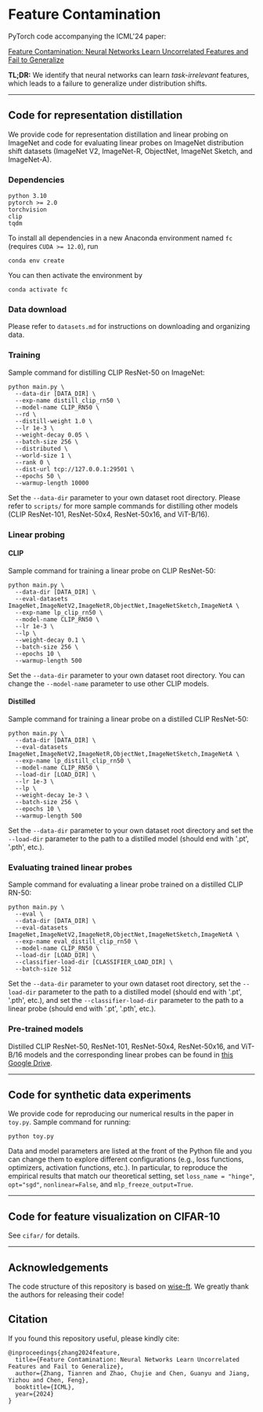 # Feature Contamination

PyTorch code accompanying the ICML'24 paper:

 [Feature Contamination: Neural Networks Learn Uncorrelated Features and Fail to Generalize](https://arxiv.org/pdf/2406.03345)

**TL;DR:** We identify that neural networks can learn _task-irrelevant_ features, which leads to a failure to generalize under distribution shifts.

---

## Code for representation distillation

We provide code for representation distillation and linear probing on ImageNet and code for evaluating linear probes on ImageNet distribution shift datasets (ImageNet V2, ImageNet-R, ObjectNet, ImageNet Sketch, and ImageNet-A).


### Dependencies

```
python 3.10
pytorch >= 2.0
torchvision
clip
tqdm
```

To install all dependencies in a new Anaconda environment named `fc` (requires `CUDA >= 12.0`), run

```
conda env create
```

You can then activate the environment by

```
conda activate fc
```

### Data download

Please refer to `datasets.md` for instructions on downloading and organizing data.


### Training

Sample command for distilling CLIP ResNet-50 on ImageNet:

```
python main.py \
  --data-dir [DATA_DIR] \
  --exp-name distill_clip_rn50 \
  --model-name CLIP_RN50 \
  --rd \
  --distill-weight 1.0 \
  --lr 1e-3 \
  --weight-decay 0.05 \
  --batch-size 256 \
  --distributed \
  --world-size 1 \
  --rank 0 \
  --dist-url tcp://127.0.0.1:29501 \
  --epochs 50 \
  --warmup-length 10000
```

Set the `--data-dir` parameter to your own dataset root directory. Please refer to `scripts/` for more sample commands for distilling other models (CLIP ResNet-101, ResNet-50x4, ResNet-50x16, and ViT-B/16).


### Linear probing

#### CLIP

Sample command for training a linear probe on CLIP ResNet-50:
```
python main.py \
  --data-dir [DATA_DIR] \
  --eval-datasets ImageNet,ImageNetV2,ImageNetR,ObjectNet,ImageNetSketch,ImageNetA \
  --exp-name lp_clip_rn50 \
  --model-name CLIP_RN50 \
  --lr 1e-3 \
  --lp \
  --weight-decay 0.1 \
  --batch-size 256 \
  --epochs 10 \
  --warmup-length 500
```

Set the `--data-dir` parameter to your own dataset root directory. You can change the `--model-name` parameter to use other CLIP models.

#### Distilled

Sample command for training a linear probe on a distilled CLIP ResNet-50:

```
python main.py \
  --data-dir [DATA_DIR] \
  --eval-datasets ImageNet,ImageNetV2,ImageNetR,ObjectNet,ImageNetSketch,ImageNetA \
  --exp-name lp_distill_clip_rn50 \
  --model-name CLIP_RN50 \
  --load-dir [LOAD_DIR] \
  --lr 1e-3 \
  --lp \
  --weight-decay 1e-3 \
  --batch-size 256 \
  --epochs 10 \
  --warmup-length 500
```

Set the `--data-dir` parameter to your own dataset root directory and set the `--load-dir` parameter to the path to a distilled model (should end with '.pt', '.pth', etc.).


### Evaluating trained linear probes

Sample command for evaluating a linear probe trained on a distilled CLIP RN-50:

```
python main.py \
  --eval \
  --data-dir [DATA_DIR] \
  --eval-datasets ImageNet,ImageNetV2,ImageNetR,ObjectNet,ImageNetSketch,ImageNetA \
  --exp-name eval_distill_clip_rn50 \
  --model-name CLIP_RN50 \
  --load-dir [LOAD_DIR] \
  --classifier-load-dir [CLASSIFIER_LOAD_DIR] \
  --batch-size 512
```

Set the `--data-dir` parameter to your own dataset root directory, set the `--load-dir` parameter to the path to a distilled model (should end with '.pt', '.pth', etc.), and set the `--classifier-load-dir` parameter to the path to a linear probe (should end with '.pt', '.pth', etc.).

### Pre-trained models

Distilled CLIP ResNet-50, ResNet-101, ResNet-50x4, ResNet-50x16, and ViT-B/16 models and the corresponding linear probes can be found in [this Google Drive](https://drive.google.com/drive/folders/1FNs-gPvr7_xYizLV44oN2i21mo1hlpRL?usp=drive_link
).

---

## Code for synthetic data experiments

We provide code for reproducing our numerical results in the paper in `toy.py`. Sample command for running:

```
python toy.py
```

Data and model parameters are listed at the front of the Python file and you can change them to explore different configurations (e.g., loss functions, optimizers, activation functions, etc.). In particular, to reproduce the empirical results that match our theoretical setting, set `loss_name = "hinge"`, `opt="sgd"`, `nonlinear=False`, and `mlp_freeze_output=True`.

---

## Code for feature visualization on CIFAR-10

See `cifar/` for details.

---

## Acknowledgements

The code structure of this repository is based on [wise-ft](https://github.com/mlfoundations/wise-ft). We greatly thank the authors for releasing their code!


## Citation

If you found this repository useful, please kindly cite:

```
@inproceedings{zhang2024feature,
  title={Feature Contamination: Neural Networks Learn Uncorrelated Features and Fail to Generalize},
  author={Zhang, Tianren and Zhao, Chujie and Chen, Guanyu and Jiang, Yizhou and Chen, Feng},
  booktitle={ICML},
  year={2024}
}
```
